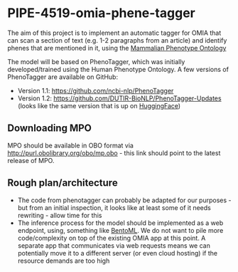 # PIPE-4519-omia-phene-tagger

The aim of this project is to implement an automatic tagger
for OMIA that can scan a section of text (e.g. 1-2 paragraphs
from an article) and identify phenes that are mentioned in it,
using the [Mammalian Phenotype Ontology](https://www.ebi.ac.uk/ols4/ontologies/mp)

The model will be based on PhenoTagger, which was initially developed/trained
using the Human Phenotype Ontology. A few versions of PhenoTagger
are available on GitHub:

* Version 1.1: https://github.com/ncbi-nlp/PhenoTagger
* Version 1.2: https://github.com/DUTIR-BioNLP/PhenoTagger-Updates (looks like
  the same version that is up on [HuggingFace](https://huggingface.co/lingbionlp/PhenoTagger_v1.2))

## Downloading MPO

MPO should be available in OBO format via http://purl.obolibrary.org/obo/mp.obo -
this link should point to the latest release of MPO.

## Rough plan/architecture

* The code from phenotagger can probably be adapted for our purposes - but from an
  initial inspection, it looks like at least some of it needs rewriting - allow
  time for this
* The inference process for the model should be implemented as a web endpoint,
  using, something like [BentoML](https://github.com/bentoml/BentoML). We do
  not want to pile more code/complexity on top of the existing OMIA app at this
  point. A separate app that communicates via web requests means we can potentially
  move it to a different server (or even cloud hosting) if the resource demands
  are too high
